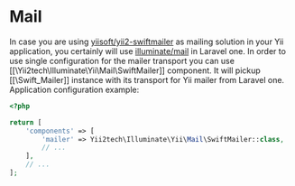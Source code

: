 Mail
====

In case you are using [yiisoft/yii2-swiftmailer](https://github.com/yiisoft/yii2-swiftmailer) as mailing solution in your Yii application,
you certainly will use [illuminate/mail](https://github.com/illuminate/mail) in Laravel one. In order to use single configuration
for the mailer transport you can use [[\Yii2tech\Illuminate\Yii\Mail\SwiftMailer]] component. It will pickup [[\Swift_Mailer]]
instance with its transport for Yii mailer from Laravel one. Application configuration example:

```php
<?php

return [
    'components' => [
        'mailer' => Yii2tech\Illuminate\Yii\Mail\SwiftMailer::class,
        // ...
    ],
    // ...
];
```
